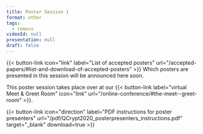 ```yaml
---
title: Poster Session 1
format: other
tags:
  - remoco
videoId: null
presentation: null
draft: false
---
```

{{< button-link icon="link" label="List of accepted posters" url="/accepted-papers/#list-and-download-of-accepted-posters" >}}
Which posters are presented in this session will be announced here soon.

This poster session takes place over at our {{< button-link label="virtual Meet & Greet Room" icon="link" url="/online-conference/#the-meet--greet-room" >}}.

{{< button-link icon="direction" label="PDF instructions for poster presenters" url="/pdf/QCrypt2020_posterpresenters_instructions.pdf" target="_blank" download=true >}}
